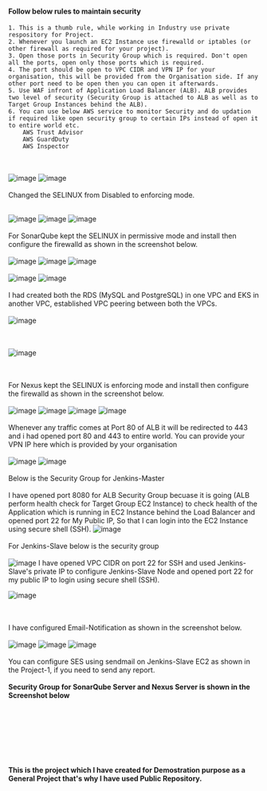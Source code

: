 #### Follow below rules to maintain security
```
1. This is a thumb rule, while working in Industry use private respository for Project. 
2. Whenever you launch an EC2 Instance use firewalld or iptables (or other firewall as required for your project).
3. Open those ports in Security Group which is required. Don't open all the ports, open only those ports which is required.
4. The port should be open to VPC CIDR and VPN IP for your organisation, this will be provided from the Organisation side. If any other port need to be open then you can open it afterwards. 
5. Use WAF infront of Application Load Balancer (ALB). ALB provides two level of security (Security Group is attached to ALB as well as to Target Group Instances behind the ALB).
6. You can use below AWS service to monitor Security and do updation if required like open security group to certain IPs instead of open it to entire world etc.
    AWS Trust Advisor
    AWS GuardDuty
    AWS Inspector 
```
<br><br/>
![image](https://github.com/singhritesh85/DevOps-Project-2tier-WebApp-Deployment/assets/56765895/af5d59f9-d001-4b28-935a-3c6416033a68)
![image](https://github.com/singhritesh85/DevOps-Project-2tier-WebApp-Deployment/assets/56765895/d0d8bfa7-261f-434a-b393-75ed0bec8b0a)
<br><br/>
Changed the SELINUX from Disabled to enforcing mode.
<br><br/>

![image](https://github.com/singhritesh85/DevOps-Project-2tier-WebApp-Deployment/assets/56765895/d275c683-3473-4f10-b45c-1c2660e8d69d)
![image](https://github.com/singhritesh85/DevOps-Project-2tier-WebApp-Deployment/assets/56765895/720a9c07-3caf-47ff-b49c-77ae3e19deee)
![image](https://github.com/singhritesh85/DevOps-Project-2tier-WebApp-Deployment/assets/56765895/92b4fb98-1623-4c5b-90c8-b3b34c0e7bc2)
<br><br/>
For SonarQube kept the SELINUX in permissive mode and install then configure the firewalld as shown in the screenshot below.
<br><br/>
![image](https://github.com/singhritesh85/DevOps-Project-2tier-WebApp-Deployment/assets/56765895/78f02104-bbb5-4b50-a1b3-ec299145ddad)
![image](https://github.com/singhritesh85/DevOps-Project-2tier-WebApp-Deployment/assets/56765895/5bedc119-02d4-4154-8fc9-93483e69e4bc)
![image](https://github.com/singhritesh85/DevOps-Project-2tier-WebApp-Deployment/assets/56765895/173be50e-b3e3-476d-9b37-d8e7b7708a41)
<br><br/>
![image](https://github.com/singhritesh85/DevOps-Project-2tier-WebApp-Deployment/assets/56765895/ee87ec88-d548-4e19-ba32-0febe97cedf7)
![image](https://github.com/singhritesh85/DevOps-Project-2tier-WebApp-Deployment/assets/56765895/00e5741a-97ab-449b-add2-4c4003adb4db)
<br><br/>
I had created both the RDS (MySQL and PostgreSQL) in one VPC and EKS in another VPC, established VPC peering between both the VPCs.
<br><br/>
![image](https://github.com/singhritesh85/DevOps-Project-2tier-WebApp-Deployment/assets/56765895/6c9d31a9-d790-457d-b545-dd652aad7a05)

<br><br/>
![image](https://github.com/singhritesh85/DevOps-Project-2tier-WebApp-Deployment/assets/56765895/6d611883-e289-4389-9235-89dc5160206e)

<br><br/>
For Nexus kept the SELINUX is enforcing mode and install then configure the firewalld as shown in the screenshot below.
<br><br/>
![image](https://github.com/singhritesh85/DevOps-Project-2tier-WebApp-Deployment/assets/56765895/39f695ce-6ea0-43dc-9e30-4deb1f9eaefb)
![image](https://github.com/singhritesh85/DevOps-Project-2tier-WebApp-Deployment/assets/56765895/16574805-30f3-472f-b4cb-730b10706825)
![image](https://github.com/singhritesh85/DevOps-Project-2tier-WebApp-Deployment/assets/56765895/b035b8f9-f29e-4229-bbb1-76a4db25bf23)
![image](https://github.com/singhritesh85/DevOps-Project-2tier-WebApp-Deployment/assets/56765895/07110d79-f673-4997-81e4-532395087a75)
<br><br/>
Whenever any traffic comes at Port 80 of ALB it will be redirected to 443 and i had opened port 80 and 443 to entire world. You can provide your VPN IP here which is provided by your organisation
<br><br/>
![image](https://github.com/singhritesh85/DevOps-Project-2tier-WebApp-Deployment/assets/56765895/4ff6c147-71f6-40c4-a2fc-fb3353a4f011)
![image](https://github.com/singhritesh85/DevOps-Project-2tier-WebApp-Deployment/assets/56765895/bffb8c55-5f90-4ba3-8b70-869027ce59d6)
<br><br/>
Below is the Security Group for Jenkins-Master
<br><br/>
I have opened port 8080 for ALB Security Group becuase it is going (ALB perform health check for Target Group EC2 Instance) to check health of the Application which is running in EC2 Instance behind the Load Balancer and opened port 22 for My Public IP, So that I can login into the EC2 Instance using secure shell (SSH).
![image](https://github.com/singhritesh85/DevOps-Project-2tier-WebApp-Deployment/assets/56765895/65b51968-2bd1-4399-9c7c-4ae7049baf54)
<br><br/>
For Jenkins-Slave below is the security group
<br><br/>
![image](https://github.com/singhritesh85/DevOps-Project-2tier-WebApp-Deployment/assets/56765895/b6289f31-cdf3-49c8-afc3-279dcff6ffad)
I have opened VPC CIDR on port 22 for SSH and used Jenkins-Slave's private IP to configure Jenkins-Slave Node and opened port 22 for my public IP to login using secure shell (SSH).

![image](https://github.com/singhritesh85/DevOps-Project-2tier-WebApp-Deployment/assets/56765895/518a4b25-6247-4b41-9dff-33e10cf60f9e)

<br><br/>
I have configured Email-Notification as shown in the screenshot below.
<br><br/>
![image](https://github.com/singhritesh85/DevOps-Project-2tier-WebApp-Deployment/assets/56765895/55fbe8aa-70fd-49f3-8a82-1abae70c8add)
![image](https://github.com/singhritesh85/DevOps-Project-2tier-WebApp-Deployment/assets/56765895/708a559a-6571-4a77-8b41-f290c774e40b)
![image](https://github.com/singhritesh85/DevOps-Project-2tier-WebApp-Deployment/assets/56765895/211fb7c6-3cb3-422b-bdb6-23d30ad15c0e)
<br><br/>
You can configure SES using sendmail on Jenkins-Slave EC2 as shown in the Project-1, if you need to send any report.
<br><br/>
**Security Group for SonarQube Server and Nexus Server is shown in the Screenshot below**
<br><br/>


<br><br/>
<br><br/>
<br><br/>
**This is the project which I have created for Demostration purpose as a General Project that's why I have used Public Repository.**
